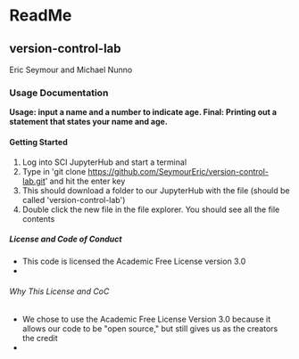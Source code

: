 # ReadMe

## version-control-lab
Eric Seymour and Michael Nunno

### Usage Documentation
**Usage: input a name and a number to indicate age.
Final: Printing out a statement that states your name and age.**

#### Getting Started
1. Log into SCI JupyterHub and start a terminal
2. Type in 'git clone https://github.com/SeymourEric/version-control-lab.git' and hit the enter key
3. This should download a folder to our JupyterHub with the file (should be called 'version-control-lab')
4. Double click the new file in the file explorer. You should see all the file contents

##### License and Code of Conduct
* This code is licensed the Academic Free License version 3.0
* 

###### Why This License and CoC
* We chose to use the Academic Free License Version 3.0 because it allows our code to be "open source," but still gives us as the creators the credit
* 
